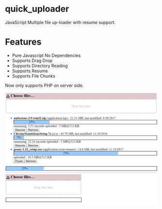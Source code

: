 # quick_uploader
JavaScript Multiple file up-loader with resume support.

# Features
* Pure Javascript No Dependencies
* Supports Drag Drop
* Supports Directory Reading
* Supports Resume
* Supports File Chunks

Now only supports PHP on server side.

<img src="quick_uploader_preview.png">
